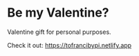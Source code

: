 # Be my Valentine?

Valentine gift for personal purposes.

Check it out: https://tofrancibypi.netlify.app
